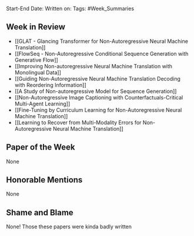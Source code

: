 Start-End Date:
Written on:
Tags: #Week_Summaries
## Week in Review
- [[GLAT - Glancing Transformer for Non-Autoregressive Neural Machine Translation]]
- [[FlowSeq - Non-Autoregressive Conditional Sequence Generation with Generative Flow]]
- [[Improving Non-autoregressive Neural Machine Translation with Monolingual Data]]
- [[Guiding Non-Autoregressive Neural Machine Translation Decoding with Reordering Information]]
- [[A Study of Non-autoregressive Model for Sequence Generation]]
- [[Non-Autoregressive Image Captioning with Counterfactuals-Critical Multi-Agent Learning]]
- [[Fine-Tuning by Curriculum Learning for Non-Autoregressive Neural Machine Translation]]
- [[Learning to Recover from Multi-Modality Errors for Non-Autoregressive Neural Machine Translation]]
## Paper of the Week
None
## Honorable Mentions
None
## Shame and Blame
None! Those these papers were kinda badly written
